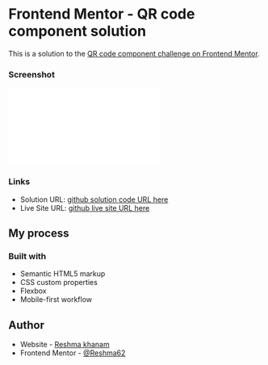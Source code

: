 # Frontend Mentor - QR code component solution

This is a solution to the [QR code component challenge on Frontend Mentor](https://www.frontendmentor.io/challenges/qr-code-component-iux_sIO_H).

### Screenshot

![](./design/qr%20code.pdf)

### Links

- Solution URL: [github solution code URL here](https://github.com/Reshma62/qr-scan-code)
- Live Site URL: [github live site URL here](https://reshma62.github.io/qr-scan-code/)

## My process

### Built with

- Semantic HTML5 markup
- CSS custom properties
- Flexbox
- Mobile-first workflow

## Author

- Website - [Reshma khanam](https://reshmakhanam.xyz/)
- Frontend Mentor - [@Reshma62](https://www.frontendmentor.io/profile/Reshma62)
